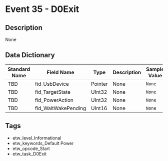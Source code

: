 # Event 35 - D0Exit

## Description
None

## Data Dictionary
|Standard Name|Field Name|Type|Description|Sample Value|
|---|---|---|---|---|
|TBD|fid_UsbDevice|Pointer|None|`None`|
|TBD|fid_TargetState|UInt32|None|`None`|
|TBD|fid_PowerAction|UInt32|None|`None`|
|TBD|fid_WaitWakePending|UInt16|None|`None`|

## Tags
* etw_level_Informational
* etw_keywords_Default Power
* etw_opcode_Start
* etw_task_D0Exit